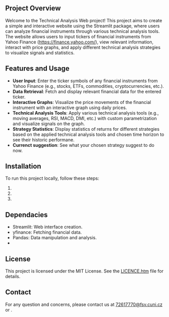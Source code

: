 ## Project Overview

Welcome to the Technical Analysis Web project! This project aims to create a simple and interactive website using the Streamlit package, where users can analyze financial instruments through various technical analysis tools. The website allows users to input tickers of financial instruments from Yahoo Finance (https://finance.yahoo.com/), view relevant information, interact with price graphs, and apply different technical analysis strategies to visualize signals and statistics.

## Features and Usage

- **User Input**: Enter the ticker symbols of any financial instruments from Yahoo Finance (e.g., stocks, ETFs, commodities, cryptocurrencies, etc.).
- **Data Retrieval**: Fetch and display relevant financial data for the entered ticker.
- **Interactive Graphs**: Visualize the price movements of the financial instrument with an interactive graph using daily prices.
- **Technical Analysis Tools**: Apply various technical analysis tools (e.g., moving averages, RSI, MACD, DMI, etc.) with custom parametrization and visualize signals on the graph.
- **Strategy Statistics**: Display statistics of returns for different strategies based on the applied technical analysis tools and chosen time horizon to see their historic performane.
- **Currenct suggestion**: See what your chosen strategy suggest to do now.

## Installation

To run this project locally, follow these steps:

1.
2.
3. 

## Dependacies
- Streamlit: Web interface creation. 
- yfinance: Fetching financial data.
- Pandas: Data manipulation and analysis.
-

## License
This project is licensed under the MIT License. See the [LICENCE.htm](LICENCE.htm) file for details.

## Contact
For any question and concerns, please contact us at 72617770@fsv.cuni.cz or .

